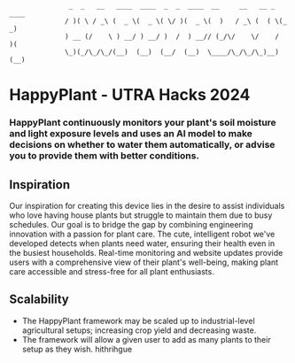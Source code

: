 ```
	           _  _   __   ____  ____  _  _  ____  __     __   __ _  ____ 
	          / )( \ / _\ (  _ \(  _ \( \/ )(  _ \(  )   / _\ (  ( \(_  _)
	          ) __ (/    \ ) __/ ) __/ )  /  ) __// (_/\/    \/    /  )(  
	          \_)(_/\_/\_/(__)  (__)  (__/  (__)  \____/\_/\_/\_)__) (__) 
```

# HappyPlant - UTRA Hacks 2024

### HappyPlant continuously monitors your plant's soil moisture and light exposure levels and uses an AI model to make decisions on whether to water them automatically, or advise you to provide them with better conditions.
## Inspiration
Our inspiration for creating this device lies in the desire to assist individuals who love having house plants but struggle to maintain them due to busy schedules. Our goal is to bridge the gap by combining engineering innovation with a passion for plant care. The cute, intelligent robot we've developed detects when plants need water, ensuring their health even in the busiest households. Real-time monitoring and website updates provide users with a comprehensive view of their plant's well-being, making plant care accessible and stress-free for all plant enthusiasts.
## Scalability
- The HappyPlant framework may be scaled up to industrial-level agricultural setups; increasing crop yield and decreasing waste.
- The framework will allow a given user to add as many plants to their setup as they wish.
hithrihgue